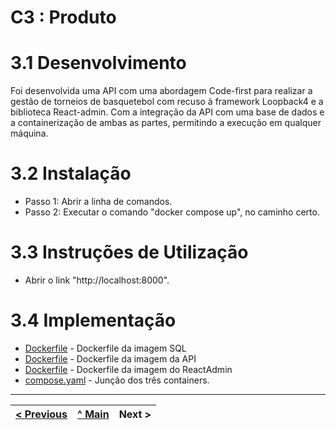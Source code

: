 # C3 : Produto

# 3.1 Desenvolvimento

Foi desenvolvida uma API com uma abordagem Code-first para realizar a gestão de torneios de basquetebol com recuso à framework Loopback4 e a biblioteca React-admin. Com a integração da API com uma base de dados e a containerização de ambas as partes, permitindo a execução em qualquer máquina.

# 3.2 Instalação

* Passo 1: Abrir a linha de comandos.
* Passo 2: Executar o comando "docker compose up", no caminho certo.

# 3.3 Instruções de Utilização

* Abrir o link "http://localhost:8000".

# 3.4 Implementação

* [Dockerfile](../src/Dockerfile) - Dockerfile da imagem SQL
* [Dockerfile](../src/basketball-tournament/Dockerfile) - Dockerfile da imagem da API
* [Dockerfile](../src/ra01-create-react-app/Dockerfile) - Dockerfile da imagem do ReactAdmin
* [compose.yaml](../src/compose.yaml) - Junção dos três containers.

---
[< Previous](c2.md) | [^ Main](../../../) | Next >
:--- | :---: | ---:
